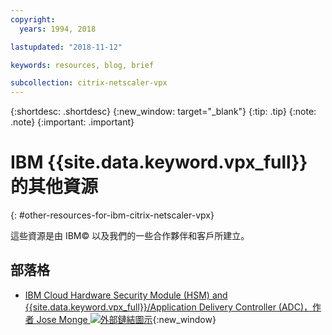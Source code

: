 ```yaml
---
copyright:
  years: 1994, 2018

lastupdated: "2018-11-12"

keywords: resources, blog, brief

subcollection: citrix-netscaler-vpx
---
```


{:shortdesc: .shortdesc}
{:new_window: target="_blank"}
{:tip: .tip}
{:note: .note}
{:important: .important}

# IBM {{site.data.keyword.vpx_full}} 的其他資源
{: #other-resources-for-ibm-citrix-netscaler-vpx}

這些資源是由 IBM© 以及我們的一些合作夥伴和客戶所建立。

## 部落格

 * [IBM Cloud Hardware Security Module (HSM) and {{site.data.keyword.vpx_full}}/Application Delivery Controller (ADC)，作者 Jose Monge ![外部鏈結圖示](../../icons/launch-glyph.svg "外部鏈結圖示")](https://www.ibm.com/blogs/bluemix/2018/11/deploy-ssl-offload-in-citrix-netscaler-vpx-adc-using-ibm-cloud-hsm/){:new_window}
